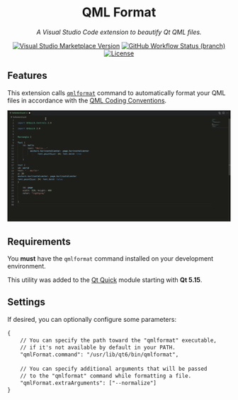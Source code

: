 <div align="center">

# QML Format

*A Visual Studio Code extension to beautify Qt QML files.*

[![Visual Studio Marketplace Version](https://img.shields.io/visual-studio-marketplace/v/delgan.qml-format)](https://marketplace.visualstudio.com/items?itemName=delgan.qml-format) [![GitHub Workflow Status (branch)](https://img.shields.io/github/workflow/status/Delgan/qml-format/Tests/main)](https://github.com/Delgan/qml-format/actions/workflows/tests.yml?query=branch:main) [![License](https://img.shields.io/github/license/Delgan/qml-format)](https://github.com/Delgan/qml-format/blob/main/LICENSE)

</div>

## Features

This extension calls [`qmlformat`](https://doc-snapshots.qt.io/qt6-dev/qtquick-tools-and-utilities.html#qmlformat) command to automatically format your QML files in accordance with the [QML Coding Conventions](https://doc-snapshots.qt.io/qt6-dev/qml-codingconventions.html).

[![Formatting demo](assets/demo.gif)](https://raw.githubusercontent.com/Delgan/qml-format/main/assets/demo.gif)


## Requirements

You **must** have the `qmlformat` command installed on your development environment.

This utility was added to the [Qt Quick](https://doc-snapshots.qt.io/qt6-dev/qtquick-index.html) module starting with **Qt 5.15**.


## Settings

If desired, you can optionally configure some parameters:

```jsonc
{
    // You can specify the path toward the "qmlformat" executable,
    // if it's not available by default in your PATH.
    "qmlFormat.command": "/usr/lib/qt6/bin/qmlformat",

    // You can specify additional arguments that will be passed
    // to the "qmlformat" command while formatting a file.
    "qmlFormat.extraArguments": ["--normalize"]
}
```
